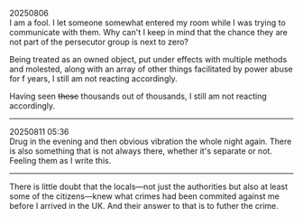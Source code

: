 20250806\
I am a fool. I let someone somewhat entered my room while I was trying to communicate with them. Why can't I keep in mind that the chance they are not part of the persecutor group is next to zero?

Being treated as an owned object, put under effects with multiple methods and molested, along with an array of other things facilitated by power abuse for f years, I still am not reacting accordingly.

Having seen <s>these</s> thousands out of thousands, I still am not reacting accordingly.

---

20250811 05:36\
Drug in the evening and then obvious vibration the whole night again. There is also something that is not always there, whether it's separate or not. Feeling them as I write this.

---

There is little doubt that the locals—not just the authorities but also at least some of the citizens—knew what crimes had been commited against me before I arrived in the UK. And their answer to that is to futher the crime.
